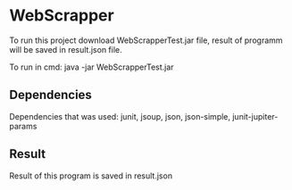 # WebScrapper

To run this project download WebScrapperTest.jar file, result of programm will be saved in result.json file. 

To run in cmd: java -jar WebScrapperTest.jar

## Dependencies 
Dependencies that was used: 
junit, jsoup, json, json-simple, junit-jupiter-params
 
## Result
Result of this program is saved in result.json
